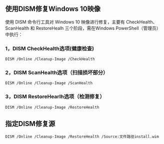 ## 使用DISM修复Windows 10映像

使用 DISM 命令行工具对 Windows 10 映像进行修复，主要有 CheckHealth、ScanHealth 和 RestoreHealh 三个阶段，需在Windows PowerShell（管理员）中执行：

### 1，DISM CheckHealth选项(健康检查)
```
DISM /Online /Cleanup-Image /CheckHealth
```

### 2，DISM ScanHealth选项（扫描损坏部分）
```
DISM /Online /Cleanup-Image /ScanHealth
```

### 3，DISM RestoreHearlh选项（检测修复）
```
DISM /Online /Cleanup-Image /RestoreHealth
```

## 指定DISM修复源

```
DISM /Online /Cleanup-Image /RestoreHealth /Source:文件路径install.wim
```